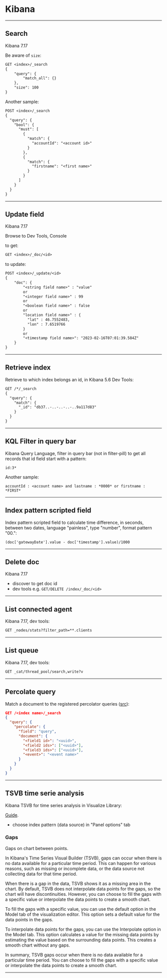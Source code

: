 # Kibana

---

## Search

Kibana 7.17

Be aware of `size`:

```txt
GET <index>/_search
{
    "query": {
        "match_all": {}
    },
    "size": 100
}
```

Another sample:

```txt
POST <index>/_search
{
  "query": {
    "bool": {
      "must": [
        {
          "match": {
            "accountId": "<account id>"
          }
        },
        {
          "match": {
            "firstname": "<first name>"
          }
        }
      ]
    }
  }
}
```

---

## Update field

Kibana 7.17

Browse to Dev Tools, Console

to get:

```txt
GET <index>/_doc/<id>
```

to update:

```txt
POST <index>/_update/<id>
{
    "doc": {
        "<string field name>" : "value"
        or
        "<integer field name>" : 99
        or
        "<boolean field name>" : false
        or
        "location field name>" : {
          "lat" : 46.7552483,
          "lon" : 7.6519766
        }
        or
        "<timestamp field name>": "2023-02-16T07:01:39.584Z"
    }
}
```

---

## Retrieve index

Retrieve to which index belongs an id, in Kibana 5.6 Dev Tools:

```txt
GET /*/_search
{
  "query": {
    "match": {
      "_id": "db37..-..-..-..-..9a117d83"
    }
  }
}
```

---

## KQL Filter in query bar

Kibana Query Language, filter in query bar (not in filter-pill) to get all records that id field start with a pattern:

```kql
id:3*
```

Another sample:

```kql
accountId : <account name> and lastname : *0000* or firstname : *FIRST*
```

---

## Index pattern scripted field

Index pattern scripted field to calculate time difference, in seconds, between two dates, language "painless", type "number", format pattern "00.":

```painless
(doc['gatewayDate'].value - doc['timestamp'].value)/1000
```

---

## Delete doc

Kibana 7.17

- discover to get doc id
- dev tools e.g. `GET/DELETE /index/_doc/<id>`

---

## List connected agent

Kibana 7.17, dev tools:

```txt
GET _nodes/stats?filter_path=**.clients
```

---

## List queue

Kibana 7.17, dev tools:

```txt
GET _cat/thread_pool/search,write?v
```

---

## Percolate query

Match a document to the registered percolator queries ([src](https://www.elastic.co/guide/en/elasticsearch/reference/current/query-dsl-percolate-query.html)):

```json
GET /<index name>/_search
{
  "query": {
    "percolate": {
      "field": "query",
      "document": {
        "<field1 id>": "<uuid>",
        "<field2 ids>": ["<uuid>"],
        "<field3 ids>": ["<uuid>"],
        "<event>": "<event name>"
      }
    }
  }
}
```

---

## TSVB time serie analysis

Kibana TSVB for time series analysis in Visualize Library:

[Guide](https://www.elastic.co/guide/en/kibana/master/tsvb.html).

- choose index pattern (data source) in "Panel options" tab  

### Gaps

Gaps on chart between points.

In Kibana's Time Series Visual Builder (TSVB), gaps can occur when there is no data available for a particular time period. This can happen for various reasons, such as missing or incomplete data, or the data source not collecting data for that time period.

When there is a gap in the data, TSVB shows it as a missing area in the chart. By default, TSVB does not interpolate data points for the gaps, so the chart will have discontinuities. However, you can choose to fill the gaps with a specific value or interpolate the data points to create a smooth chart.

To fill the gaps with a specific value, you can use the default option in the Model tab of the visualization editor. This option sets a default value for the data points in the gaps.

To interpolate data points for the gaps, you can use the Interpolate option in the Model tab. This option calculates a value for the missing data points by estimating the value based on the surrounding data points. This creates a smooth chart without any gaps.

In summary, TSVB gaps occur when there is no data available for a particular time period. You can choose to fill the gaps with a specific value or interpolate the data points to create a smooth chart.

---
